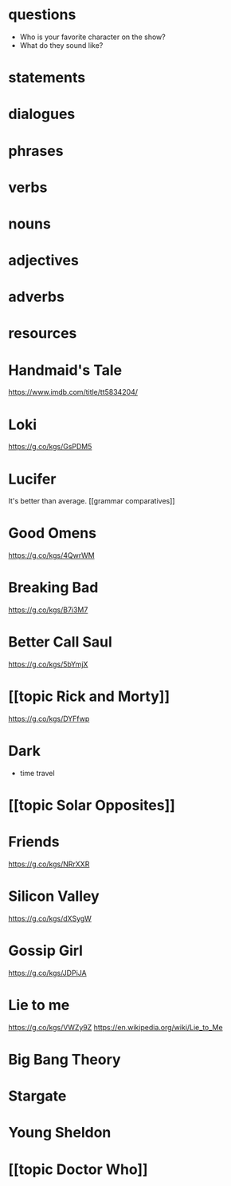# questions
- Who is your favorite character on the show?
- What do they sound like?

# statements

# dialogues

# phrases

# verbs

# nouns

# adjectives

# adverbs

# resources




# Handmaid's Tale
https://www.imdb.com/title/tt5834204/

# Loki
https://g.co/kgs/GsPDM5


# Lucifer
It's better than average. [[grammar comparatives]]

# Good Omens
https://g.co/kgs/4QwrWM

# Breaking Bad
https://g.co/kgs/B7i3M7

# Better Call Saul
https://g.co/kgs/5bYmjX

# [[topic Rick and Morty]]
https://g.co/kgs/DYFfwp

# Dark
- time travel
		
# [[topic Solar Opposites]]

# Friends
https://g.co/kgs/NRrXXR

# Silicon Valley
https://g.co/kgs/dXSygW

# Gossip Girl
https://g.co/kgs/JDPiJA


# Lie to me
https://g.co/kgs/VWZy9Z
https://en.wikipedia.org/wiki/Lie_to_Me

# Big Bang Theory

# Stargate

# Young Sheldon

# [[topic Doctor Who]]